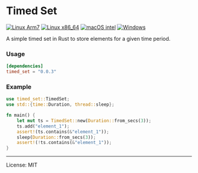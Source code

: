 # Timed Set
[![Linux Arm7](https://github.com/marirs/timed-set-rs/actions/workflows/linux_arm.yml/badge.svg)](https://github.com/marirs/timed-set-rs/actions/workflows/linux_arm.yml)
[![Linux x86_64](https://github.com/marirs/timed-set-rs/actions/workflows/linux_intel.yml/badge.svg)](https://github.com/marirs/timed-set-rs/actions/workflows/linux_intel.yml)
[![macOS intel](https://github.com/marirs/timed-set-rs/actions/workflows/macos_intel.yml/badge.svg)](https://github.com/marirs/timed-set-rs/actions/workflows/macos_intel.yml)
[![Windows](https://github.com/marirs/timed-set-rs/actions/workflows/win_intel.yml/badge.svg)](https://github.com/marirs/timed-set-rs/actions/workflows/win_intel.yml)

A simple timed set in Rust to store elements for a given time period.

### Usage

```toml
[dependencies]
timed_set = "0.0.3"
```

### Example

```rust
use timed_set::TimedSet;
use std::{time::Duration, thread::sleep};

fn main() {
    let mut ts = TimedSet::new(Duration::from_secs(3));
    ts.add("element_1");
    assert!(ts.contains(&"element_1"));
    sleep(Duration::from_secs(3));
    assert!(!ts.contains(&"element_1"));
}
```

---
License: MIT
